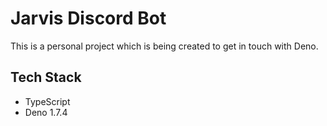 # Jarvis Discord Bot

This is a personal project which is being created to get in touch with Deno.

## Tech Stack

 - TypeScript
 - Deno 1.7.4